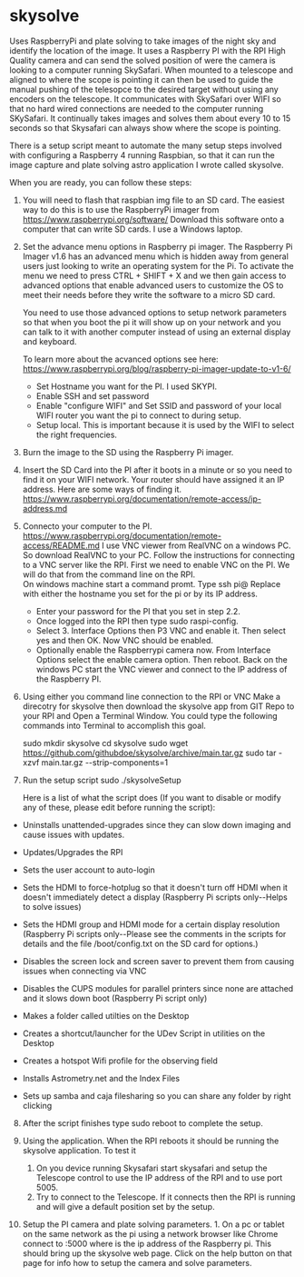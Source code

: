 # skysolve
Uses RaspberryPi and plate solving to take images of the night sky and identify the location of the image.
 It uses a Raspberry PI with the RPI High Quality camera and can send the solved position of were the camera is looking to a computer running SkySafari.  When mounted to a telescope and aligned to where the scope is pointing it can then be used to guide the manual pushing of the telesopce to the desired target without using any encoders on the telescope.  It communicates with SkySafari over WIFI so that no hard wired connections are needed to the computer running SKySafari.  It continually takes images and solves them about every 10 to 15 seconds so that Skysafari can always show where the scope is pointing.


There is a setup script meant to automate the many setup steps involved with configuring a Raspberry 4 running Raspbian,
so that it can run the image capture and plate solving astro application I wrote called skysolve. 

When you are ready, you can follow these steps:


1.  You will need to flash that raspbian img file to an SD card.  The easiest way to do this is to use the RaspberryPi imager
      from https://www.raspberrypi.org/software/   Download this software onto a computer that can write SD cards.  I use a Windows laptop.

2. Set the advance menu options in Raspberry pi imager.
      The Raspberry Pi Imager v1.6 has an advanced menu which is hidden away from general users just looking to write an operating system for the Pi. To activate the menu we need to press CTRL + SHIFT + X and we then gain access to advanced options that enable advanced users to customize the OS to meet their needs before they write the software to a micro SD card. 

     You need to use those advanced options to setup network parameters so that when you boot the pi it will show up on your network and you can talk to it with another computer instead of using an external display and keyboard.

     To learn more about the acvanced options see here: https://www.raspberrypi.org/blog/raspberry-pi-imager-update-to-v1-6/

     * Set Hostname you want for the PI.   I used SKYPI.
     * Enable SSH and set password
     * Enable "configure WIFI" and Set SSID and password of your local WIFI router you want the pi to connect to during setup.
     * Setup local.  This is important because it is used by the WIFI to select the right frequencies.
     

3.  Burn the image to the SD using the Raspberry Pi imager.

  
4.  Insert the SD Card into the PI after it boots in a minute or so you need to find it on your WIFI network. Your router should have assigned it an
     IP address.  Here are some ways of finding it.  https://www.raspberrypi.org/documentation/remote-access/ip-address.md

5. Connecto your computer to the PI. https://www.raspberrypi.org/documentation/remote-access/README.md
  I use VNC viewer from RealVNC on a windows PC.  So download RealVNC to your PC.  Follow the instructions for connecting to a VNC server like the RPI.
  First we need to enable VNC on the PI.   We will do that from the command line on the RPI.  
  	 On windows machine start a command promt.  Type ssh pi@<PI IP address>  Replace <PI IP address> with either the hostname you set for the pi or by its IP address.
  	* Enter your password for the PI that you set in step 2.2.
  	* Once logged into the RPI then type sudo raspi-config.
  	* Select 3. Interface Options then P3 VNC and enable it.  Then select yes and then OK.  Now VNC should be enabled.
	* Optionally enable the Raspberrypi camera now.  From Interface Options select the enable camera option.  Then reboot.
  Back on the windows PC start the VNC viewer and connect to the IP address of the Raspberry PI.
  



6. Using either you command line connection to the RPI or VNC  Make a direcotry for skysolve then download the skysolve app from GIT Repo to your RPI and Open a Terminal Window.  You could type the following commands into Terminal to accomplish this goal.

	sudo mkdir skysolve
        cd skysolve
        sudo wget https://github.com/githubdoe/skysolve/archive/main.tar.gz
        sudo tar -xzvf main.tar.gz --strip-components=1
	
	
7.  Run the setup script 
    sudo ./skysolveSetup
	
    Here is a list of what the script does (If you want to disable or modify any of these, please edit before running the script):



- Uninstalls unattended-upgrades since they can slow down imaging and cause issues with updates.

- Updates/Upgrades the RPI

- Sets the user account to auto-login

- Sets the HDMI to force-hotplug so that it doesn't turn off HDMI when it doesn't immediately detect a display (Raspberry Pi scripts only--Helps to solve issues)

- Sets the HDMI group and HDMI mode for a certain display resolution (Raspberry Pi scripts only--Please see the comments in the scripts for details and the file /boot/config.txt on the SD card for options.)

- Disables the screen lock and screen saver to prevent them from causing issues when connecting via VNC

- Disables the CUPS modules for parallel printers since none are attached and it slows down boot (Raspberry Pi script only)


- Makes a folder called utilties on the Desktop

- Creates a shortcut/launcher for the UDev Script in utilities on the Desktop


- Creates a hotspot Wifi profile for the observing field


- Installs Astrometry.net and the Index Files

- Sets up samba and caja filesharing so you can share any folder by right clicking




8.  After the script finishes type sudo reboot to complete the setup.
9. Using the application.  When the RPI reboots it should be running the skysolve application.  To test it
   1. On you device running Skysafari start skysafari and setup the Telescope control to use the IP address of the RPI and to use port 5005.
   2. Try to connect to the Telescope.   If it connects then the RPI is running and will give a default position set by the setup.

10.  Setup the PI camera and plate solving parameters.
    1. On a pc or tablet on the same network as the pi using a network browser like Chrome connect to <RPI IP>:5000  where <RPI IP> is the ip address of the Raspberry pi.
    This should bring up the skysolve web page.  Click on the help button on that page for info how to setup the camera and solve parameters.
    
